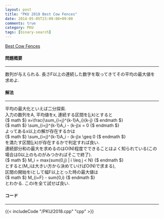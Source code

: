 ```yaml
---
layout: post
title: "PKU 2018 Best Cow Fences"
date: 2014-05-05T23:09:00+09:00
comments: true
category: PKU
tags: [binary-search]
---
```


[Best Cow Fences](http://poj.org/problem?id=2018)

#### 問題概要

****

数列が与えられる. 長さF以上の連続した数字を取ってきてその平均の最大値を求めよ.  

#### 解法

****

平均の最大化といえば二分探索.  
入力の数列をA, 平均値をx, 連続する区間を[j,k)とすると  
{$ math $} x=\frac{\sum_{i=j}^{k-1}A_i}{k-j} {$ endmath $}  
{$ math $} \sum_{i=j}^{k-1}A_i - (k-j)x = 0 {$ endmath $}  
よってあるx以上の解が存在するかは  
{$ math $} \sum_{i=j}^{k-1}A_i - (k-j)x \geq 0 {$ endmath $}  
を満たす区間[j,k)が存在するかで判定すれば良い.  
連続部分和の最大を求めるのはO(N)程度でできることはよく知られている(この場合は0以上のものがみつかればそこで終了).  
{$ math $} M_i = max\{sum(0,j) | i \leq j < N\} {$ endmath $}  
とすると(M_iは大きい方から決めていけばO(N)で求まる),   
区間の開始をiとして幅F以上とった時の最大値は  
{$ math $} M_{i+F} - sum(0,i) {$ endmath $}  
とわかる. このiを全て試せば良い.  


#### コード

****

{{< includeCode "/PKU/2018.cpp" "cpp" >}}

